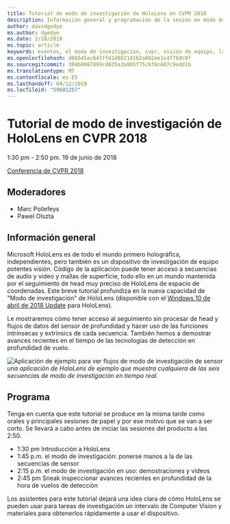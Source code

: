 ```yaml
---
title: Tutorial de modo de investigación de HoloLens en CVPR 2018
description: Información general y programación de la sesión en modo de investigación de HoloLens, entregarse en la conferencia CVPR de 19 de junio de 2018.
author: davidgedye
ms.author: dgedye
ms.date: 2/28/2018
ms.topic: article
keywords: eventos, el modo de investigación, cvpr, visión de equipo, la investigación, HoloLens
ms.openlocfilehash: d08545ac643ffd1d8621d1b2a802ee1c4f769c0f
ms.sourcegitcommit: 384b0087899cd835a3a965f75c6f6c607c9edd1b
ms.translationtype: MT
ms.contentlocale: es-ES
ms.lasthandoff: 04/12/2019
ms.locfileid: "59601257"
---
```

# <a name="hololens-research-mode-tutorial-at-cvpr-2018"></a>Tutorial de modo de investigación de HoloLens en CVPR 2018
1:30 pm - 2:50 pm. 19 de junio de 2018

[Conferencia de CVPR 2018](http://cvpr2018.thecvf.com/)

## <a name="presenters"></a>Moderadores
* Marc Pollefeys
* Pawel Olszta

## <a name="overview"></a>Información general
Microsoft HoloLens es de todo el mundo primero holográfica, independientes, pero también es un dispositivo de investigación de equipo potentes visión.
Código de la aplicación puede tener acceso a secuencias de audio y vídeo y mallas de superficie, todo ello en un mundo mantenida por el seguimiento de head muy preciso de HoloLens de espacio de coordenadas. Este breve tutorial profundiza en la nueva capacidad de "Modo de investigación" de HoloLens (disponible con el [Windows 10 de abril de 2018 Update](release-notes-april-2018.md) para HoloLens).

Le mostraremos cómo tener acceso al seguimiento sin procesar de head y flujos de datos del sensor de profundidad y hacer uso de las funciones intrínsecas y extrinsics de cada secuencia.  También hemos a demostrar avances recientes en el tiempo de las tecnologías de detección en profundidad de vuelo.

![Aplicación de ejemplo para ver flujos de modo de investigación de sensor](images/sensor-stream-viewer.jpg)
*una aplicación de HoloLens de ejemplo que muestra cualquiera de las seis secuencias de modo de investigación en tiempo real.*

## <a name="schedule"></a>Programa
Tenga en cuenta que este tutorial se produce en la misma tarde como orales y principales sesiones de papel y por ese motivo que se van a ser corto.
Se llevará a cabo antes de iniciar las sesiones del producto a las 2:50.

- 1:30 pm Introducción a HoloLens 
- 1:45 p.m. el modo de investigación: ponerse manos a la de las secuencias de sensor 
- 2:15 p.m. el modo de investigación en uso: demostraciones y vídeos 
- 2:45 pm Sneak inspeccionar avances recientes en profundidad de la hora de vuelos de detección 

Los asistentes para este tutorial dejará una idea clara de cómo HoloLens se pueden usar para tareas de investigación un intervalo de Computer Vision y materiales para obtenerlos rápidamente a usar el dispositivo.
